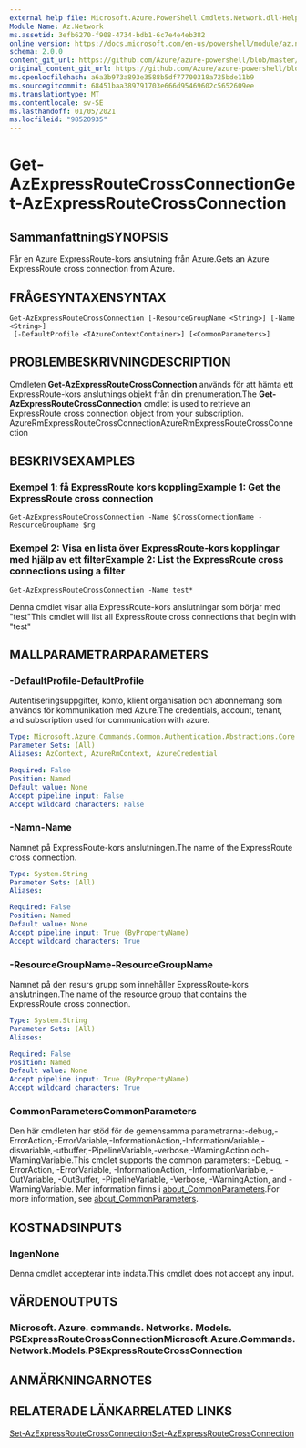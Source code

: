 ```yaml
---
external help file: Microsoft.Azure.PowerShell.Cmdlets.Network.dll-Help.xml
Module Name: Az.Network
ms.assetid: 3efb6270-f908-4734-bdb1-6c7e4e4eb382
online version: https://docs.microsoft.com/en-us/powershell/module/az.network/get-azexpressroutecrossconnection
schema: 2.0.0
content_git_url: https://github.com/Azure/azure-powershell/blob/master/src/Network/Network/help/Get-AzExpressRouteCrossConnection.md
original_content_git_url: https://github.com/Azure/azure-powershell/blob/master/src/Network/Network/help/Get-AzExpressRouteCrossConnection.md
ms.openlocfilehash: a6a3b973a893e3588b5df77700318a725bde11b9
ms.sourcegitcommit: 68451baa389791703e666d95469602c5652609ee
ms.translationtype: MT
ms.contentlocale: sv-SE
ms.lasthandoff: 01/05/2021
ms.locfileid: "98520935"
---
```

# <span data-ttu-id="acbda-101">Get-AzExpressRouteCrossConnection</span><span class="sxs-lookup"><span data-stu-id="acbda-101">Get-AzExpressRouteCrossConnection</span></span>

## <span data-ttu-id="acbda-102">Sammanfattning</span><span class="sxs-lookup"><span data-stu-id="acbda-102">SYNOPSIS</span></span>
<span data-ttu-id="acbda-103">Får en Azure ExpressRoute-kors anslutning från Azure.</span><span class="sxs-lookup"><span data-stu-id="acbda-103">Gets an Azure ExpressRoute cross connection from Azure.</span></span>

## <span data-ttu-id="acbda-104">FRÅGESYNTAXEN</span><span class="sxs-lookup"><span data-stu-id="acbda-104">SYNTAX</span></span>

```
Get-AzExpressRouteCrossConnection [-ResourceGroupName <String>] [-Name <String>]
 [-DefaultProfile <IAzureContextContainer>] [<CommonParameters>]
```

## <span data-ttu-id="acbda-105">PROBLEMBESKRIVNING</span><span class="sxs-lookup"><span data-stu-id="acbda-105">DESCRIPTION</span></span>
<span data-ttu-id="acbda-106">Cmdleten **Get-AzExpressRouteCrossConnection** används för att hämta ett ExpressRoute-kors anslutnings objekt från din prenumeration.</span><span class="sxs-lookup"><span data-stu-id="acbda-106">The **Get-AzExpressRouteCrossConnection** cmdlet is used to retrieve an ExpressRoute cross connection object from your subscription.</span></span>
<span data-ttu-id="acbda-107">AzureRmExpressRouteCrossConnection</span><span class="sxs-lookup"><span data-stu-id="acbda-107">AzureRmExpressRouteCrossConnection</span></span>

## <span data-ttu-id="acbda-108">BESKRIVS</span><span class="sxs-lookup"><span data-stu-id="acbda-108">EXAMPLES</span></span>

### <span data-ttu-id="acbda-109">Exempel 1: få ExpressRoute kors koppling</span><span class="sxs-lookup"><span data-stu-id="acbda-109">Example 1: Get the ExpressRoute cross connection</span></span>
```
Get-AzExpressRouteCrossConnection -Name $CrossConnectionName -ResourceGroupName $rg
```

### <span data-ttu-id="acbda-110">Exempel 2: Visa en lista över ExpressRoute-kors kopplingar med hjälp av ett filter</span><span class="sxs-lookup"><span data-stu-id="acbda-110">Example 2: List the ExpressRoute cross connections using a filter</span></span>
```
Get-AzExpressRouteCrossConnection -Name test*
```

<span data-ttu-id="acbda-111">Denna cmdlet visar alla ExpressRoute-kors anslutningar som börjar med "test"</span><span class="sxs-lookup"><span data-stu-id="acbda-111">This cmdlet will list all ExpressRoute cross connections that begin with "test"</span></span>

## <span data-ttu-id="acbda-112">MALLPARAMETRAR</span><span class="sxs-lookup"><span data-stu-id="acbda-112">PARAMETERS</span></span>

### <span data-ttu-id="acbda-113">-DefaultProfile</span><span class="sxs-lookup"><span data-stu-id="acbda-113">-DefaultProfile</span></span>
<span data-ttu-id="acbda-114">Autentiseringsuppgifter, konto, klient organisation och abonnemang som används för kommunikation med Azure.</span><span class="sxs-lookup"><span data-stu-id="acbda-114">The credentials, account, tenant, and subscription used for communication with azure.</span></span>

```yaml
Type: Microsoft.Azure.Commands.Common.Authentication.Abstractions.Core.IAzureContextContainer
Parameter Sets: (All)
Aliases: AzContext, AzureRmContext, AzureCredential

Required: False
Position: Named
Default value: None
Accept pipeline input: False
Accept wildcard characters: False
```

### <span data-ttu-id="acbda-115">-Namn</span><span class="sxs-lookup"><span data-stu-id="acbda-115">-Name</span></span>
<span data-ttu-id="acbda-116">Namnet på ExpressRoute-kors anslutningen.</span><span class="sxs-lookup"><span data-stu-id="acbda-116">The name of the ExpressRoute cross connection.</span></span>

```yaml
Type: System.String
Parameter Sets: (All)
Aliases:

Required: False
Position: Named
Default value: None
Accept pipeline input: True (ByPropertyName)
Accept wildcard characters: True
```

### <span data-ttu-id="acbda-117">-ResourceGroupName</span><span class="sxs-lookup"><span data-stu-id="acbda-117">-ResourceGroupName</span></span>
<span data-ttu-id="acbda-118">Namnet på den resurs grupp som innehåller ExpressRoute-kors anslutningen.</span><span class="sxs-lookup"><span data-stu-id="acbda-118">The name of the resource group that contains the ExpressRoute cross connection.</span></span>

```yaml
Type: System.String
Parameter Sets: (All)
Aliases:

Required: False
Position: Named
Default value: None
Accept pipeline input: True (ByPropertyName)
Accept wildcard characters: True
```

### <span data-ttu-id="acbda-119">CommonParameters</span><span class="sxs-lookup"><span data-stu-id="acbda-119">CommonParameters</span></span>
<span data-ttu-id="acbda-120">Den här cmdleten har stöd för de gemensamma parametrarna:-debug,-ErrorAction,-ErrorVariable,-InformationAction,-InformationVariable,-disvariable,-utbuffer,-PipelineVariable,-verbose,-WarningAction och-WarningVariable.</span><span class="sxs-lookup"><span data-stu-id="acbda-120">This cmdlet supports the common parameters: -Debug, -ErrorAction, -ErrorVariable, -InformationAction, -InformationVariable, -OutVariable, -OutBuffer, -PipelineVariable, -Verbose, -WarningAction, and -WarningVariable.</span></span> <span data-ttu-id="acbda-121">Mer information finns i [about_CommonParameters](http://go.microsoft.com/fwlink/?LinkID=113216).</span><span class="sxs-lookup"><span data-stu-id="acbda-121">For more information, see [about_CommonParameters](http://go.microsoft.com/fwlink/?LinkID=113216).</span></span>

## <span data-ttu-id="acbda-122">KOSTNADS</span><span class="sxs-lookup"><span data-stu-id="acbda-122">INPUTS</span></span>

### <span data-ttu-id="acbda-123">Ingen</span><span class="sxs-lookup"><span data-stu-id="acbda-123">None</span></span>
<span data-ttu-id="acbda-124">Denna cmdlet accepterar inte indata.</span><span class="sxs-lookup"><span data-stu-id="acbda-124">This cmdlet does not accept any input.</span></span>

## <span data-ttu-id="acbda-125">VÄRDEN</span><span class="sxs-lookup"><span data-stu-id="acbda-125">OUTPUTS</span></span>

### <span data-ttu-id="acbda-126">Microsoft. Azure. commands. Networks. Models. PSExpressRouteCrossConnection</span><span class="sxs-lookup"><span data-stu-id="acbda-126">Microsoft.Azure.Commands.Network.Models.PSExpressRouteCrossConnection</span></span>

## <span data-ttu-id="acbda-127">ANMÄRKNINGAR</span><span class="sxs-lookup"><span data-stu-id="acbda-127">NOTES</span></span>

## <span data-ttu-id="acbda-128">RELATERADE LÄNKAR</span><span class="sxs-lookup"><span data-stu-id="acbda-128">RELATED LINKS</span></span>

[<span data-ttu-id="acbda-129">Set-AzExpressRouteCrossConnection</span><span class="sxs-lookup"><span data-stu-id="acbda-129">Set-AzExpressRouteCrossConnection</span></span>](Set-AzExpressRouteCrossConnection.md)
